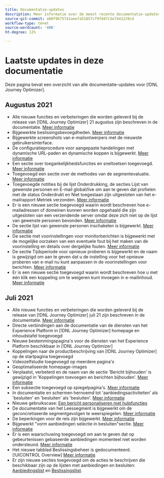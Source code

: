 ```yaml
---
title: Documentatie-updates
description: Meer informatie over de meest recente documentatie-updates
source-git-commit: a80f9675741aeefa51857cf9fd47c5e7441229cd
workflow-type: tm+mt
source-wordcount: '406'
ht-degree: 12%

---
```



# Laatste updates in deze documentatie

Deze pagina bevat een overzicht van alle documentatie-updates voor [!DNL Journey Optimizer].

## Augustus 2021

* Alle nieuwe functies en verbeteringen die worden geleverd bij de release van [!DNL Journey Optimizer] 21 augustus zijn beschreven in de documentatie. [Meer informatie](release-notes.md)
* Bijgewerkte beslissingsbevoegdheden. [Meer informatie](administration/ootb-product-profiles.md)
* Bijgewerkte screenshots van e-mailontwerpers met de nieuwste gebruikersinterface.
* De configuratieprocedure voor aangepaste handelingen met dynamische URL-paden en dynamische koppen is bijgewerkt. [Meer informatie](action/about-custom-action-configuration.md#url-configuration)
* Een sectie over toegankelijkheidsfuncties en sneltoetsen toegevoegd. [Meer informatie](user-interface.md#accessibility)
* Toegevoegd een sectie over de methodes van de segmentevaluatie. [Meer informatie](segment/about-segments.md#evaluation-method-in-journey-optimizer)
* Toegevoegde notities bij de lijst Onderdrukking, de secties Lijst van gewenste personen en E-mail global/live om aan te geven dat profielen met de status Onderdrukt en Niet toegestaan zijn uitgesloten van het e-mailrapport Metriek verzonden. [Meer informatie](reports/email-global-report.md)
* Er is een nieuwe sectie toegevoegd waarin wordt beschreven hoe e-mailadressen of domeinen kunnen worden opgehaald die zijn uitgesloten van een verzendende server omdat deze zich niet op de lijst van gewenste personen bevonden. [Meer informatie](allow-list.md#reporting)
* De sectie lijst van gewenste personen inschakelen is bijgewerkt. [Meer informatie](allow-list.md#enable-allow-list)
* De sectie met voorinstellingen voor monitorberichten is bijgewerkt met de mogelijke oorzaken van een eventuele fout bij het maken van de voorinstelling en details over dergelijke fouten. [Meer informatie](configuration/message-presets.md#monitor-message-presets)
* De sectie Tijdsperiode voor opnieuw proberen is bijgewerkt en de naam is gewijzigd om aan te geven dat u de instelling voor het opnieuw proberen van e-mail nu kunt aanpassen in de voorinstellingen voor berichten. [Meer informatie](configuration/retries.md#retry-duration)
* Er is een nieuwe sectie toegevoegd waarin wordt beschreven hoe u met één klik een koppeling om te weigeren kunt invoegen in e-mailinhoud. [Meer informatie](message-tracking.md#one-click-opt-out-link)
<!--* Added a section to describe how to manually add email addresses and domains to the suppression list. [Read more](configuration/manage-suppression-list.md#add-addresses-and-domains)-->


## Juli 2021

* Alle nieuwe functies en verbeteringen die worden geleverd bij de release van [!DNL Journey Optimizer] juli 21 zijn beschreven in de documentatie. [Meer informatie](release-notes.md)
* Directe verbindingen aan de documentatie van de diensten van het Experience Platform in [!DNL Journey Optimizer] homepage en inhoudstafel toegevoegd
* Nieuwe bestemmingspagina&#39;s voor de diensten van het Experience Platform beschikbaar in [!DNL Journey Optimizer]
* Koppelingen naar de productbeschrijving van [!DNL Journey Optimizer] op de startpagina toegevoegd
* Videozelfstudie toegevoegd op meerdere pagina&#39;s
* Geoptimaliseerde homepage-images
* Verplaatst, verbeterd en de naam van de sectie &#39;Bericht bijhouden&#39; is gewijzigd in &#39;Koppelingen toevoegen en berichten bijhouden&#39;. [Meer informatie](message-tracking.md)
* Een subsectie toegevoegd op spiegelpagina&#39;s. [Meer informatie](message-tracking.md#mirror-page)
* In documentatie en schermen hernoemd tot &#39;aanbiedingsactiviteiten&#39; als &#39;besluiten&#39; en &#39;besluiten&#39; als &#39;besluiten&#39;. [Meer informatie](offers/get-started/starting-offer-decisioning.md)
* Nieuwe gebruikscase: [Een bericht personaliseren met hulpfuncties](personalization/personalization-use-case-helper-functions.md)
* De documentatie van het Leessegment is bijgewerkt om de geconcretiseerde segmentgevolgen te weerspiegelen. [Meer informatie](building-journeys/read-segment.md)
* De beperkingen voor de reis zijn bijgewerkt. [Meer informatie](building-journeys/limitations.md)
* Bijgewerkt &quot;vorm aanbiedingen selectie in besluiten&quot;sectie. [Meer informatie](offers/offer-activities/configure-offer-selection.md)
* Er is een waarschuwing toegevoegd om aan te geven dat op gebeurtenissen gebaseerde aanbiedingen momenteel niet worden ondersteund. [Meer informatie](offers/offer-library/creating-personalized-offers.md#eligibility)
* Het nieuwe tabblad Beslissingsbeheer is gedocumenteerd. [!UICONTROL Overview] [Meer informatie](offers/get-started/user-interface.md#overview)
* Er zijn nieuwe secties toegevoegd om de acties te beschrijven die beschikbaar zijn op de lijsten met aanbiedingen en besluiten: [Aanbiedingslijst](offers/offer-library/creating-personalized-offers.md#offer-list) en [Beslissingslijst](offers/offer-activities/create-offer-activities.md#decision-list).

